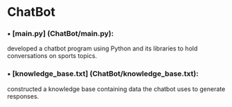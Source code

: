 # ChatBot
### • [main.py] (ChatBot/main.py):
developed a chatbot program using Python and its libraries to hold conversations on sports topics.
### •	[knowledge_base.txt] (ChatBot/knowledge_base.txt): 
constructed a knowledge base containing data the chatbot uses to generate responses. 
